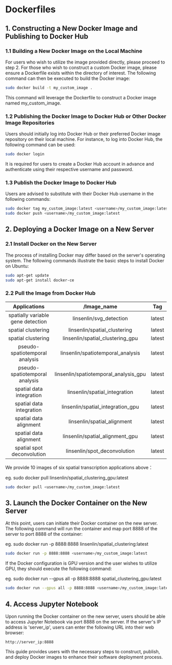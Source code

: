 # Dockerfiles

## 1. Constructing a New Docker Image and Publishing to Docker Hub

### 1.1 Building a New Docker Image on the Local Machine

For users who wish to utilize the image provided directly, please proceed to step 2. For those who wish to construct a custom Docker image, please ensure a Dockerfile exists within the directory of interest. The following command can then be executed to build the Docker image:

```bash
sudo docker build -t my_custom_image .
```

This command will leverage the Dockerfile to construct a Docker image named my_custom_image.

### 1.2 Publishing the Docker Image to Docker Hub or Other Docker Image Repositories

Users should initially log into Docker Hub or their preferred Docker image repository on their local machine. For instance, to log into Docker Hub, the following command can be used:

```bash
sudo docker login
```

It is required for users to create a Docker Hub account in advance and authenticate using their respective username and password.

### 1.3 Publish the Docker Image to Docker Hub

Users are advised to substitute <username> with their Docker Hub username in the following commands:

```bash
sudo docker tag my_custom_image:latest <username>/my_custom_image:latest
sudo docker push <username>/my_custom_image:latest
```

## 2. Deploying a Docker Image on a New Server

### 2.1 Install Docker on the New Server

The process of installing Docker may differ based on the server's operating system. The following commands illustrate the basic steps to install Docker on Ubuntu:

```bash
sudo apt-get update
sudo apt-get install docker-ce
```

### 2.2 Pull the Image from Docker Hub
  
| Applications | <Username>/Image_name | Tag |
|:-------:|:-------:|:-------:|
| spatially variable gene detection | linsenlin/svg_detection | latest |
| spatial clustering | linsenlin/spatial_clustering | latest |
| spatial clustering | linsenlin/spatial_clustering_gpu | latest |
| pseudo-spatiotemporal analysis | linsenlin/spatiotemporal_analysis | latest |
| pseudo-spatiotemporal analysis | linsenlin/spatiotemporal_analysis_gpu | latest |
| spatial data integration | linsenlin/spatial_integration | latest |
| spatial data integration | linsenlin/spatial_integration_gpu | latest |
| spatial data alignment | linsenlin/spatial_alignment | latest |
| spatial data alignment | linsenlin/spatial_alignment_gpu | latest |
| spatial spot deconvolution | linsenlin/spot_deconvolution | latest |

We provide 10 images of six spatial transcription applications above：

eg. sudo docker pull linsenlin/spatial_clustering_gpu:latest

```bash
sudo docker pull <username>/my_custom_image:latest
```

## 3. Launch the Docker Container on the New Server

At this point, users can initiate their Docker container on the new server. The following command will run the container and map port 8888 of the server to port 8888 of the container:

eg. sudo docker run -p 8888:8888 linsenlin/spatial_clustering:latest

```bash
sudo docker run -p 8888:8888 <username>/my_custom_image:latest
```

If the Docker configuration is GPU version and the user wishes to utilize GPU, they should execute the following command:

eg. sudo docker run --gpus all -p 8888:8888 spatial_clustering_gpu:latest  

```bash
sudo docker run --gpus all -p 8888:8888 <username>/my_custom_image:latest
```

## 4. Access Jupyter Notebook

Upon running the Docker container on the new server, users should be able to access Jupyter Notebook via port 8888 on the server. If the server's IP address is 'server_ip', users can enter the following URL into their web browser:

`http://server_ip:8888`
 
This guide provides users with the necessary steps to construct, publish, and deploy Docker images to enhance their software deployment process.








